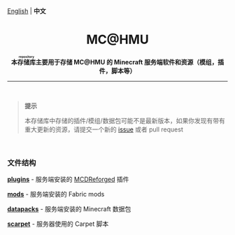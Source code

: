[English](README.md) | **中文**

<h1 align="center">MC@HMU</h1>

<p align="center"> 
  <b>本<ruby>存储库<rp>（</rp><rt>repository</rt><rp>）</rp></ruby>主要用于存储 MC@HMU 的 Minecraft 服务端软件和资源（模组，插件，脚本等）</b>
</p>

---

<br/>

> **提示**
>
> 本存储库中存储的插件/模组/数据包可能不是最新版本，如果你发现有带有重大更新的资源，请提交一个新的 [issue](https://github.com/MC-HMU/server/issues) 或者 pull request

<br/>

### 文件结构

[**plugins**](plugins) - 服务端安装的 [MCDReforged](https://github.com/Fallen-Breath/MCDReforged) 插件

[**mods**](mods) - 服务端安装的 Fabric mods

[**datapacks**](datapacks) - 服务端安装的 Minecraft 数据包

[**scarpet**](scarpet) - 服务器使用的 Carpet 脚本
